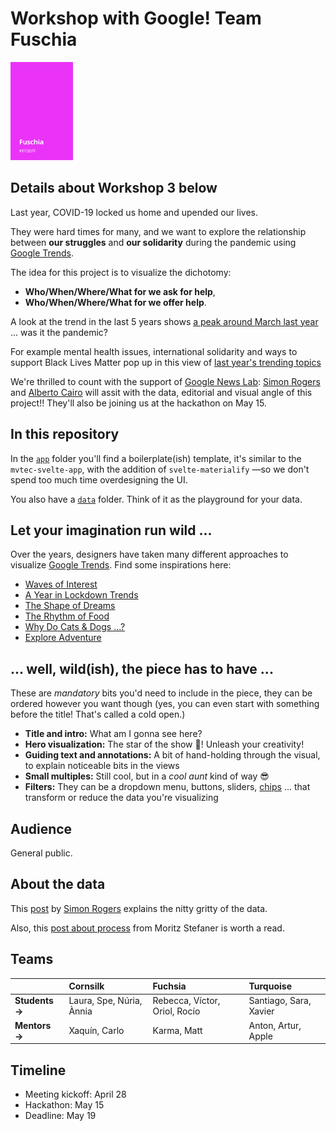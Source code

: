# Workshop with Google! Team Fuschia

<img src="https://github.com/vivipazos/mvtec-google-workshop-fuschia/blob/main/rebecca-working/fuschia.png" width="100">


## Details about Workshop 3 below

Last year, COVID-19 locked us home and upended our lives.

They were hard times for many, and we want to explore the relationship between **our struggles** and **our solidarity** during the pandemic using [Google Trends](https://trends.google.com/).

The idea for this project is to visualize the dichotomy: 
* **Who/When/Where/What for we ask for help**,
* **Who/When/Where/What for we offer help**.

A look at the trend in the last 5 years shows [a peak around March last year](https://trends.google.com/trends/explore?date=today%205-y&q=help) ... was it the pandemic? 

For example mental health issues, international solidarity and ways to support Black Lives Matter pop up in this view of [last year's trending topics](https://trends.google.com/trends/yis/2020/US/#4816dfbf-7056-428a-a89d-03bbd4a29ba6)

We're thrilled to count with the support of [Google News Lab](https://newsinitiative.withgoogle.com/google-news-lab): [Simon Rogers](https://simonrogers.net/) and [Alberto Cairo](http://albertocairo.com/) will assit with the data, editorial and visual angle of this project!! They'll also be joining us at the hackathon on May 15.

## In this repository
In the [`app`](app) folder you'll find a boilerplate(ish) template, it's similar to the `mvtec-svelte-app`, with the addition of `svelte-materialify` —so we don't spend too much time overdesigning the UI.

You also have a [`data`](data) folder. Think of it as the playground for your data. 

## Let your imagination run wild ...
Over the years, designers have taken many different approaches to visualize [Google Trends](https://trends.google.com/). Find some inspirations here:
* [Waves of Interest](https://waves-of-interest.truth-and-beauty.net/#US)
* [A Year in Lockdown Trends](https://lockdown-trends.appspot.com/)
* [The Shape of Dreams](https://the-shape-of-dreams.com/)
* [The Rhythm of Food](http://rhythm-of-food.net/)
* [Why Do Cats & Dogs ...?](https://whydocatsanddogs.com/)
* [Explore Adventure](http://explore-adventure.com/)

## ... well, wild(ish), the piece has to have ...
These are *mandatory* bits you'd need to include in the piece, they can be ordered however you want though (yes, you can even start with something before the title! That's called a cold open.)

* **Title and intro:** What am I gonna see here?
* **Hero visualization:** The star of the show 🤩! Unleash your creativity!
* **Guiding text and annotations:** A bit of hand-holding through the visual, to explain noticeable bits in the views
* **Small multiples:** Still cool, but in a *cool aunt* kind of way 😎
* **Filters:** They can be a dropdown menu, buttons, sliders, [chips](https://svelte-materialify.vercel.app/components/chips/) ... that transform or reduce the data you're visualizing

## Audience
General public. 

## About the data
This [post](https://medium.com/google-news-lab/what-is-google-trends-data-and-what-does-it-mean-b48f07342ee8) by [Simon Rogers](https://twitter.com/smfrogers) explains the nitty gritty of the data.

Also, this [post about process](https://truth-and-beauty.net/projects/waves-of-interest) from Moritz Stefaner is worth a read.

## Teams
|   | Cornsilk  | Fuchsia  | Turquoise  |
|---|:--|:--|:--|
| **Students &rightarrow;**  | Laura, Spe, Núria, Ànnia  | Rebecca, Víctor, Oriol, Rocío  | Santiago, Sara, Xavier  |
| **Mentors &rightarrow;**  | Xaquín, Carlo  | Karma, Matt  | Anton, Artur, Apple  |

## Timeline
* Meeting kickoff: April 28 
* Hackathon:  May 15
* Deadline:  May 19
